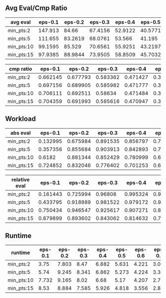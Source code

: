 ## Avg Eval/Cmp Ratio

avg eval | eps-0.1 | eps-0.2 | eps-0.3 | eps-0.4 | eps-0.5 | eps-0.6 | eps-0.7 | eps-0.8 | eps-0.9
--- | --- | --- | --- | --- | --- | --- | --- | --- | ---
min_pts:2 | 147.913 | 84.66 | 67.4156 | 52.9122 | 40.5771 | 30.5806 | 22.1857 | 14.9855 | 8.43245
min_pts:5 | 111.655 | 83.2619 | 68.0761 | 53.566 | 41.195 | 31.1305 | 22.6457 | 15.3344 | 8.65016
min_pts:10 | 99.1595 | 85.529 | 70.6561 | 55.9251 | 43.2197 | 32.8133 | 23.9771 | 16.2955 | 9.19221
min_pts:15 | 97.9385 | 88.9844 | 73.9505 | 58.8509 | 45.7032 | 34.8341 | 25.5478 | 17.4034 | 9.77525

cmp ratio | eps-0.1 | eps-0.2 | eps-0.3 | eps-0.4 | eps-0.5 | eps-0.6 | eps-0.7 | eps-0.8 | eps-0.9
--- | --- | --- | --- | --- | --- | --- | --- | --- | ---
min_pts:2 | 0.662145 | 0.677793 | 0.583362 | 0.471427 | 0.368742 | 0.280949 | 0.205438 | 0.139113 | 0.0782352
min_pts:5 | 0.697156 | 0.689905 | 0.585982 | 0.471777 | 0.368599 | 0.280677 | 0.205042 | 0.138592 | 0.0775903
min_pts:10 | 0.706111 | 0.692511 | 0.58634 | 0.471484 | 0.368046 | 0.279882 | 0.203982 | 0.137305 | 0.0761212
min_pts:15 | 0.704359 | 0.691993 | 0.585616 | 0.470947 | 0.367507 | 0.279133 | 0.202988 | 0.136048 | 0.0748224

## Workload

abs eval | eps-0.1 | eps-0.2 | eps-0.3 | eps-0.4 | eps-0.5 | eps-0.6 | eps-0.7 | eps-0.8 | eps-0.9
--- | --- | --- | --- | --- | --- | --- | --- | --- | ---
min_pts:2 | 0.132995 | 0.675984 | 0.891535 | 0.856797 | 0.761103 | 0.626215 | 0.471934 | 0.309069 | 0.14885
min_pts:5 | 0.357356 | 0.855684 | 0.903913 | 0.842893 | 0.743211 | 0.608218 | 0.455222 | 0.295064 | 0.138994
min_pts:10 | 0.6182 | 0.881344 | 0.852429 | 0.780999 | 0.68113 | 0.55002 | 0.403984 | 0.254145 | 0.112851
min_pts:15 | 0.724852 | 0.832046 | 0.776402 | 0.701253 | 0.603437 | 0.479121 | 0.343313 | 0.207527 | 0.0861552

relative eval | eps-0.1 | eps-0.2 | eps-0.3 | eps-0.4 | eps-0.5 | eps-0.6 | eps-0.7 | eps-0.8 | eps-0.9
--- | --- | --- | --- | --- | --- | --- | --- | --- | ---
min_pts:2 | 0.161443 | 0.725994 | 0.96808 | 0.995324 | 0.997757 | 0.997445 | 0.996709 | 0.99554 | 0.993047
min_pts:5 | 0.433795 | 0.918989 | 0.981522 | 0.979172 | 0.974302 | 0.96878 | 0.961412 | 0.950428 | 0.927294
min_pts:10 | 0.750434 | 0.946547 | 0.925617 | 0.907271 | 0.892917 | 0.876082 | 0.8532 | 0.818624 | 0.752883
min_pts:15 | 0.879899 | 0.893602 | 0.843062 | 0.814632 | 0.791067 | 0.763153 | 0.725064 | 0.668462 | 0.574783

## Runtime

runtime | eps-0.1 | eps-0.2 | eps-0.3 | eps-0.4 | eps-0.5 | eps-0.6 | eps-0.7 | eps-0.8 | eps-0.9
--- | --- | --- | --- | --- | --- | --- | --- | --- | ---
min_pts:2 | 3.75 | 7.803 | 8.47 | 6.882 | 5.631 | 4.221 | 3.015 | 2.136 | 1.485
min_pts:5 | 5.74 | 9.245 | 8.341 | 6.862 | 5.273 | 4.224 | 3.33 | 2.484 | 1.526
min_pts:10 | 7.732 | 9.165 | 8.02 | 6.68 | 5.17 | 4.207 | 2.779 | 1.977 | 1.382
min_pts:15 | 8.53 | 8.884 | 7.585 | 5.926 | 4.818 | 3.556 | 2.843 | 1.927 | 1.284